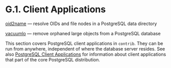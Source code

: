 # G.1. Client Applications

[oid2name](https://www.postgresql.org/docs/10/static/oid2name.html) — resolve OIDs and file nodes in a PostgreSQL data directory

[vacuumlo](https://www.postgresql.org/docs/10/static/vacuumlo.html) — remove orphaned large objects from a PostgreSQL database

This section covers PostgreSQL client applications in `contrib`. They can be run from anywhere, independent of where the database server resides. See also [PostgreSQL Client Applications](https://www.postgresql.org/docs/10/static/reference-client.html) for information about client applications that part of the core PostgreSQL distribution.
